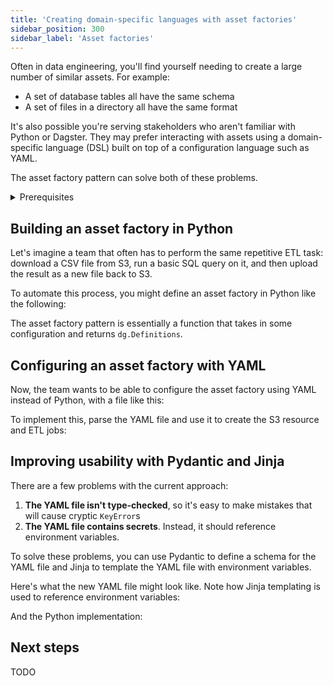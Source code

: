 ```yaml
---
title: 'Creating domain-specific languages with asset factories'
sidebar_position: 300
sidebar_label: 'Asset factories'
---
```


Often in data engineering, you'll find yourself needing to create a large number of similar assets. For example:

- A set of database tables all have the same schema
- A set of files in a directory all have the same format

It's also possible you're serving stakeholders who aren't familiar with Python or Dagster. They may prefer interacting with assets using a domain-specific language (DSL) built on top of a configuration language such as YAML.

The asset factory pattern can solve both of these problems.

<details>
  <summary>Prerequisites</summary>

To follow the steps in this guide, you'll need:

- Familiarity with:
  - [Assets](/guides/build/create-asset-pipelinea/data-assets)
  - [Resources](/guides/build/configure/resources)
  - SQL, YAML and Amazon Web Services (AWS) S3
  - [Pydantic](https://docs.pydantic.dev/latest/) and [Jinja2](https://jinja.palletsprojects.com/en/3.1.x/)
- A Python virtual environment with the following dependencies installed:

   ```bash
   pip install dagster dagster-aws duckdb pyyaml pydantic
   ```
</details>

## Building an asset factory in Python

Let's imagine a team that often has to perform the same repetitive ETL task: download a CSV file from S3, run a basic SQL query on it, and then upload the result as a new file back to S3.

To automate this process, you might define an asset factory in Python like the following:

<CodeExample filePath="guides/data-modeling/asset-factories/python-asset-factory.py" language="python" />

The asset factory pattern is essentially a function that takes in some configuration and returns `dg.Definitions`.

## Configuring an asset factory with YAML

Now, the team wants to be able to configure the asset factory using YAML instead of Python, with a file like this:

<CodeExample filePath="guides/data-modeling/asset-factories/etl_jobs.yaml" language="yaml" title="etl_jobs.yaml" />

To implement this, parse the YAML file and use it to create the S3 resource and ETL jobs:

<CodeExample filePath="guides/data-modeling/asset-factories/simple-yaml-asset-factory.py" language="python" />

## Improving usability with Pydantic and Jinja

There are a few problems with the current approach:

1. **The YAML file isn't type-checked**, so it's easy to make mistakes that will cause cryptic `KeyError`s
2. **The YAML file contains secrets**. Instead, it should reference environment variables.

To solve these problems, you can use Pydantic to define a schema for the YAML file and Jinja to template the YAML file with environment variables.

Here's what the new YAML file might look like. Note how Jinja templating is used to reference environment variables:

<CodeExample filePath="guides/data-modeling/asset-factories/etl_jobs_with_jinja.yaml" language="yaml" title="etl_jobs.yaml" />

And the Python implementation:

<CodeExample filePath="guides/data-modeling/asset-factories/advanced-yaml-asset-factory.py" language="python" />

## Next steps

TODO
